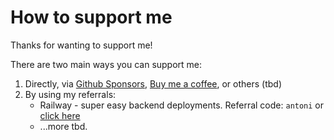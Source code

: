 # How to support me

Thanks for wanting to support me!

There are two main ways you can support me:

1. Directly, via [Github Sponsors](https://github.com/sponsors/bring-shrubbery), [Buy me a coffee](https://www.buymeacoffee.com/bring.shrubbery), or others (tbd)
2. By using my referrals:
   - Railway - super easy backend deployments. Referral code: `antoni` or [click here](https://railway.app?referralCode=antoni)
   - ...more tbd.
